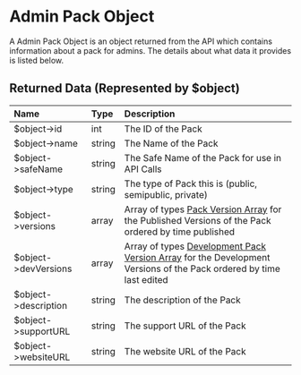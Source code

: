 # Admin Pack Object

A Admin Pack Object is an object returned from the API which contains information about a pack for admins. The details
about what data it provides is listed below.

## Returned Data (Represented by $object)

| Name                 | Type   | Description                                                                                                                                                                |
| :------------------- | :----- | :------------------------------------------------------------------------------------------------------------------------------------------------------------------------- |
| $object->id          | int    | The ID of the Pack                                                                                                                                                         |
| $object->name        | string | The Name of the Pack                                                                                                                                                       |
| $object->safeName    | string | The Safe Name of the Pack for use in API Calls                                                                                                                             |
| $object->type        | string | The type of Pack this is (public, semipublic, private)                                                                                                                     |
| $object->versions    | array  | Array of types [Pack Version Array](/api-docs/v1/_objects/pack-version-array) for the Published Versions of the Pack ordered by time published                             |
| $object->devVersions | array  | Array of types [Development Pack Version Array](/api-docs/v1/_objects/development-pack-version-array) for the Development Versions of the Pack ordered by time last edited |
| $object->description | string | The description of the Pack                                                                                                                                                |
| $object->supportURL  | string | The support URL of the Pack                                                                                                                                                |
| $object->websiteURL  | string | The website URL of the Pack                                                                                                                                                |
